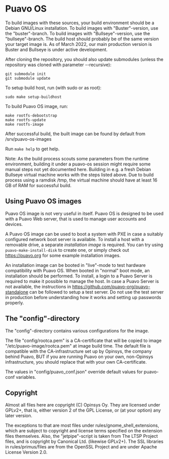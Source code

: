 # Puavo OS

To build images with these sources,
your build environment should be a Debian GNU/Linux
installation.  To build images with "Buster"-version,
use the "buster"-branch.  To build images with "Bullseye"-version,
use the "bullseye"-branch.  The build host should probably be
of the same version your target image is.  As of March 2022,
our main production version is Buster and Bullseye
is under active development.

After cloning the repository, you should also update
submodules (unless the repository was cloned with parameter --recursive):

    git submodule init
    git submodule update

To setup build host, run (with sudo or as root):

    sudo make setup-buildhost

To build Puavo OS image, run:

    make rootfs-debootstrap
    make rootfs-update
    make rootfs-image

After successful build, the built image can be found by
default from /srv/puavo-os-images

Run `make help` to get help.

Note: As the build process scouts some parameters from the runtime
environment, building it under a puavo-os session might require
some manual steps not yet documented here. Building in e.g. a
fresh Debian Bullseye virtual machine works with the steps listed
above. Due to build process using a ramdisk /tmp, the virtual
machine should have at least 16 GB of RAM for successful build.

## Using Puavo OS images

Puavo OS image is not very useful in itself.
Puavo OS is designed to be used with a Puavo Web
server, that is used to manage user accounts
and devices.

A Puavo OS image can be used to boot a system with PXE
in case a suitably configured network boot server
is available.  To install a host with a removable drive,
a separate _installation image_ is required.
You can try using ``puavo-make-install-disk`` to create
one, or simply check out https://puavo.org for
some example installation images.

An installation image can be booted in "live"-mode
to test hardware compatibility with Puavo OS.
When booted in "normal" boot mode, an installation
should be performed.  To install, a login to
a Puavo Server is required to make it possible to
manage the host.  In case a Puavo Server is not
available, the instructions in
https://github.com/puavo-org/puavo-standalone
can be followed to setup a test server.
Do not use the test server in production before
understanding how it works and setting up
passwords properly.

## The "config"-directory

The "config"-directory contains various configurations for the image.

The file "config/rootca.pem" is a CA-certificate that will be copied to
image "/etc/puavo-image/rootca.pem" at image build time.  The default file
is compatible with the CA-infrastructure set up by Opinsys, the company
behind Puavo, BUT if you are running Puavo on your own, non-Opinsys
infrastructure, you should replace that with your own CA-certificate.

The values in "config/puavo_conf.json" override default values
for puavo-conf variables.

## Copyright

Almost all files here are copyright (C) Opinsys Oy.  They are licensed
under GPLv2+, that is, either version 2 of the GPL License, or (at your
option) any later version.

The exceptions to that are most files under rules/gnome_shell_extensions,
which are subject to copyright and license terms specified on the extension
files themselves.  Also, the "jetpipe"-script is taken from The LTSP Project
files, and is copyright by Canonical Ltd. (likewise GPLv2+).  The SSL
libraries in rules/primus/files are from the OpenSSL Project and are under
Apache License Version 2.0.
